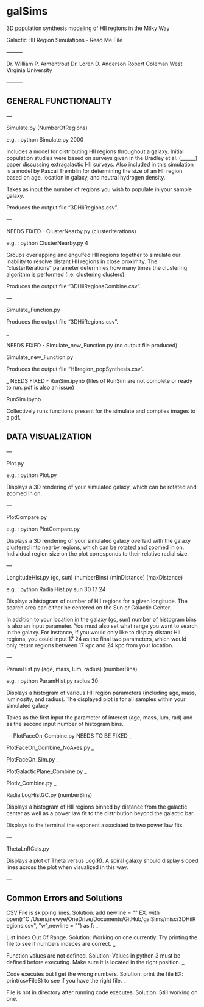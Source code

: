 # galSims
3D population synthesis modeling of HII regions in the Milky Way


Galactic HII Region Simulations - Read Me File

———

Dr. William P. Armentrout
Dr. Loren D. Anderson
Robert Coleman
West Virginia University

———

## GENERAL FUNCTIONALITY ##

—

Simulate.py (NumberOfRegions)

e.g. : python Simulate.py 2000

Includes a model for distributing HII regions throughout a galaxy. Initial population studies were
based on surveys given in the Bradley et al. (______) paper discussing extragalactic HII surveys.
Also included in this simulation is a model by Pascal Tremblin for determining the size of an HII
region based on age, location in galaxy, and neutral hydrogen density.

Takes as input the number of regions you wish to populate in your sample galaxy.

Produces the output file “3DHiiRegions.csv”.

—

NEEDS FIXED - ClusterNearby.py (clusterIterations)

e.g. : python ClusterNearby.py 4

Groups overlapping and engulfed HII regions together to simulate our inability to
resolve distant HII regions in close proximity. The “clusterIterations” parameter determines
how many times the clustering algorithm is performed (i.e. clustering clusters).

Produces the output file “3DHiiRegionsCombine.csv”.

—

Simulate_Function.py

Produces the output file “3DHiiRegions.csv”.

_

NEEDS FIXED - Simulate_new_Function.py (no output file produced)

Simulate_new_Function.py

Produces the output file “HIIregion_popSynthesis.csv”.

_
NEEDS FIXED - RunSim.ipynb (files of RunSim are not complete or ready to run. pdf is also an issue)

RunSim.ipynb

Collectively runs functions present for the simulate and compiles images to a pdf.


## DATA VISUALIZATION ##

—

Plot.py

e.g. : python Plot.py

Displays a 3D rendering of your simulated galaxy, which can be rotated and zoomed in on.

—

PlotCompare.py

e.g. : python PlotCompare.py

Displays a 3D rendering of your simulated galaxy overlaid with the galaxy clustered into
nearby regions, which can be rotated and zoomed in on. Individual region size on the plot
corresponds to their relative radial size.

—

LongitudeHist.py (gc, sun) (numberBins) (minDistance) (maxDistance)

e.g. : python RadialHist.py sun 30 17 24

Displays a histogram of number of HII regions for a given longitude. The search area
can either be centered on the Sun or Galactic Center.

In addition to your location in the galaxy (gc, sun) number of histogram bins is also
an input parameter. You must also set what range you want to search in the galaxy. For
instance, if you would only like to display distant HII regions, you could input 17 24 as the
final two parameters, which would only return regions between 17 kpc and 24 kpc from your
location.

—

ParamHist.py (age, mass, lum, radius) (numberBins)

e.g. : python ParamHist.py radius 30

Displays a histogram of various HII region parameters (including age, mass, luminosity, and
radius). The displayed plot is for all samples within your simulated galaxy.

Takes as the first input the parameter of interest (age, mass, lum, rad) and as the second
input number of histogram bins.

—
PlotFaceOn_Combine.py
NEEDS TO BE FIXED
_

PlotFaceOn_Combine_NoAxes.py
_

PlotFaceOn_Sim.py
_

PlotGalacticPlane_Combine.py
_

Plotlv_Combine.py
_

RadialLogHistGC.py (numberBins)

Displays a histogram of HII regions binned by distance from the galactic center as well as
a power law fit to the distribution beyond the galactic bar.

Displays to the terminal the exponent associated to two power law fits.

—

ThetaLnRGals.py

Displays a plot of Theta versus Log(R). A spiral galaxy should display sloped lines across the plot when visualized in this way.

—

## Common Errors and Solutions ##

CSV File is skipping lines. Solution: add newline = "" EX: with open(r"C:/Users/newye/OneDrive/Documents/GitHub/galSims/misc/3DHiiRegions.csv", "w",newline = "") as f:
_

List Index Out Of Range. Solution: Working on one currently. Try printing the file to see if numbers indeces are correct.
_

Function values are not defined. Solution: Values in python 3 must be defined before executing. Make sure it is located in the right position.
_

Code executes but I get the wrong numbers. Solution: print the file EX: print(csvFileS) to see if you have the right file.
_

File is not in directory after running code executes. Solution: Still working on one.

